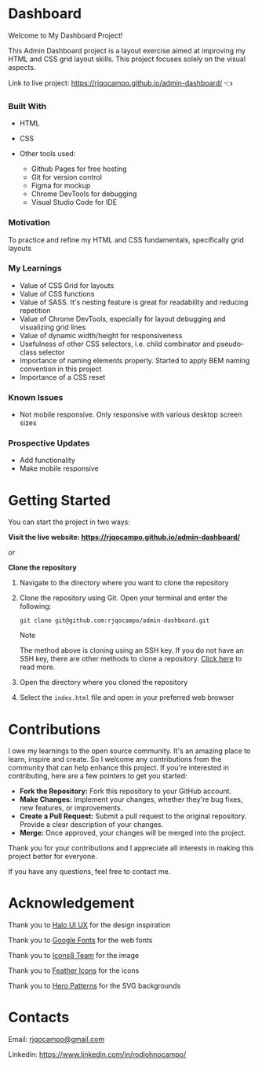 # Dashboard

Welcome to My Dashboard Project!

This Admin Dashboard project is a layout exercise aimed at improving my HTML and CSS grid layout skills. This project focuses solely on the visual aspects.

Link to live project: https://rjqocampo.github.io/admin-dashboard/ :point_left:

### Built With
* HTML
* CSS
* Other tools used:
  
  * Github Pages for free hosting
  * Git for version control
  * Figma for mockup
  * Chrome DevTools for debugging
  * Visual Studio Code for IDE

### Motivation
To practice and refine my HTML and CSS fundamentals, specifically grid layouts

### My Learnings
* Value of CSS Grid for layouts
* Value of CSS functions
* Value of SASS. It's nesting feature is great for readability and reducing repetition
* Value of Chrome DevTools, especially for layout debugging and visualizing grid lines
* Value of dynamic width/height for responsiveness
* Usefulness of other CSS selectors, i.e. child combinator and pseudo-class selector
* Importance of naming elements properly. Started to apply BEM naming convention in this project
* Importance of a CSS reset

### Known Issues
* Not mobile responsive. Only responsive with various desktop screen sizes

### Prospective Updates
* Add functionality
* Make mobile responsive

# Getting Started
You can start the project in two ways:

**Visit the live website: https://rjqocampo.github.io/admin-dashboard/**
  
_or_

**Clone the repository**

  1. Navigate to the directory where you want to clone the repository
  2. Clone the repository using Git. Open your terminal and enter the following:

      ```
     git clone git@github.com:rjqocampo/admin-dashboard.git
      ```
      > [!NOTE]  
      > The method above is cloning using an SSH key. If you do not have an SSH key, there are other methods to clone a repository. [Click here](https://docs.github.com/en/repositories/creating-and-managing-repositories/cloning-a-repository) to read more.

  4. Open the directory where you cloned the repository
  5. Select the `index.html` file and open in your preferred web browser

# Contributions

I owe my learnings to the open source community. It's an amazing place to learn, inspire and create.  So I welcome any contributions from the community that can help enhance this project. If you're interested in contributing, here are a few pointers to get you started:

* **Fork the Repository:** Fork this repository to your GitHub account.
* **Make Changes:** Implement your changes, whether they're bug fixes, new features, or improvements.
* **Create a Pull Request:** Submit a pull request to the original repository. Provide a clear description of your changes.
* **Merge:** Once approved, your changes will be merged into the project.

Thank you for your contributions and I appreciate all interests in making this project better for everyone. 

If you have any questions, feel free to contact me.

# Acknowledgement

Thank you to [Halo UI UX](https://dribbble.com/shots/20920711-Wise-Admin-Dashboard-Analytics-UX) for the design inspiration

Thank you to [Google Fonts](https://fonts.google.com/) for the web fonts

Thank you to [Icons8 Team](https://unsplash.com/photos/3ItLsIWweFQ) for the image

Thank you to [Feather Icons](https://feathericons.com/) for the icons

Thank you to [Hero Patterns](http://www.heropatterns.com/) for the SVG backgrounds

# Contacts

Email: rjqocampo@gmail.com

Linkedin: https://www.linkedin.com/in/rodjohnocampo/
